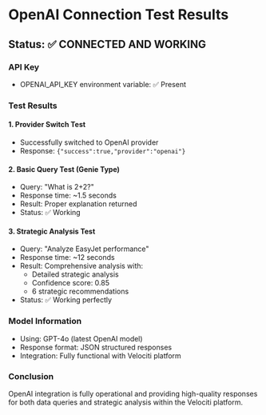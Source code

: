 # OpenAI Connection Test Results

## Status: ✅ CONNECTED AND WORKING

### API Key
- OPENAI_API_KEY environment variable: ✅ Present

### Test Results

#### 1. Provider Switch Test
- Successfully switched to OpenAI provider
- Response: `{"success":true,"provider":"openai"}`

#### 2. Basic Query Test (Genie Type)
- Query: "What is 2+2?"
- Response time: ~1.5 seconds
- Result: Proper explanation returned
- Status: ✅ Working

#### 3. Strategic Analysis Test
- Query: "Analyze EasyJet performance"
- Response time: ~12 seconds
- Result: Comprehensive analysis with:
  - Detailed strategic analysis
  - Confidence score: 0.85
  - 6 strategic recommendations
- Status: ✅ Working perfectly

### Model Information
- Using: GPT-4o (latest OpenAI model)
- Response format: JSON structured responses
- Integration: Fully functional with Velociti platform

### Conclusion
OpenAI integration is fully operational and providing high-quality responses for both data queries and strategic analysis within the Velociti platform.